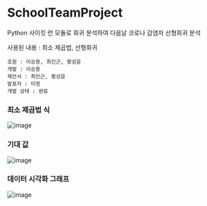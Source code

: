 # SchoolTeamProject
Python 사이킷 런 모듈로 회귀 분석하여 다음날 코로나 감염자 선형회귀 분석

사용된 내용 : 최소 제곱법, 선형회귀

```
조원 : 이승용, 최인근, 황성윤
개발 : 이승용
제안서 : 최인근, 황성윤
발표자 : 미정
개발 상태 : 완료
```
### 최소 제곱법 식
![image](https://user-images.githubusercontent.com/35417717/167340458-41d4ddbe-c982-4f7f-a59c-29dd4490634f.png)

### 기대 값
![image](https://user-images.githubusercontent.com/35417717/167340289-165a3e55-e942-4626-9804-6de75c0ca650.png)

### 데이터 시각화 그래프
![image](https://user-images.githubusercontent.com/35417717/167340269-69a5e2ea-94d7-456f-bb24-efd710eb0dd3.png)
